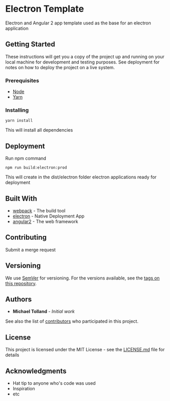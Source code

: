 # Electron Template

Electron and Angular 2 app template used as the base for an electron application

## Getting Started

These instructions will get you a copy of the project up and running on your local machine for development and testing purposes. See deployment for notes on how to deploy the project on a live system.

### Prerequisites

* [Node](https://nodejs.org/en/)
* [Yarn](https://yarnpkg.com/en/)

### Installing

```
yarn install
```

This will install all dependencies



## Deployment

Run npm command
```
npm run build:electron:prod
```
This will create in the dist/electron folder electron applications ready for deployment

## Built With

* [webpack](https://webpack.github.io/) - The build tool
* [electron](https://electron.atom.io/) - Native Deployment App
* [angular2](https://angular.io/) - The web framework

## Contributing

Submit a merge request

## Versioning

We use [SemVer](http://semver.org/) for versioning. For the versions available, see the [tags on this repository](http://igloo15.duckdns.org/igloo15/ElectronTemplate/tags). 

## Authors

* **Michael Tolland** - *Initial work* 

See also the list of [contributors](http://igloo15.duckdns.org/igloo15/ElectronTemplate/graphs/master) who participated in this project.

## License

This project is licensed under the MIT License - see the [LICENSE.md](LICENSE.md) file for details

## Acknowledgments

* Hat tip to anyone who's code was used
* Inspiration
* etc
